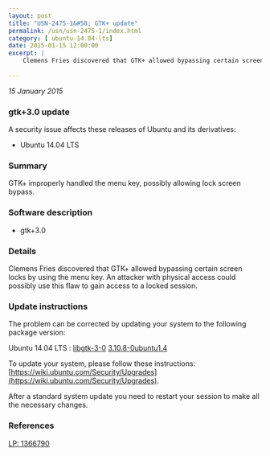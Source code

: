 ```yaml
---
layout: post
title: "USN-2475-1&#58; GTK+ update"
permalink: /usn/usn-2475-1/index.html
category: [ ubuntu-14.04-lts]
date: 2015-01-15 12:00:00
excerpt: |
    Clemens Fries discovered that GTK+ allowed bypassing certain screen locks by using the menu key. An attacker with physical access could possibly use this flaw to gain access to a locked session. 
    
--- 
```

 
 

*15 January 2015*

### gtk+3.0 update

A security issue affects these releases of Ubuntu and its derivatives:

* Ubuntu 14.04 LTS

### Summary

GTK+ improperly handled the menu key, possibly allowing lock screen bypass. 

### Software description

* gtk+3.0 

### Details

Clemens Fries discovered that GTK+ allowed bypassing certain screen locks by using the menu key. An attacker with physical access could possibly use this flaw to gain access to a locked session. 

### Update instructions

The problem can be corrected by updating your system to the following package version:

Ubuntu 14.04 LTS
 : [libgtk-3-0](https://launchpad.net/ubuntu/+source/gtk+3.0) <span> [3.10.8-0ubuntu1.4](https://launchpad.net/ubuntu/+source/gtk+3.0/3.10.8-0ubuntu1.4) </span> 

To update your system, please follow these instructions: [https://wiki.ubuntu.com/Security/Upgrades](https://wiki.ubuntu.com/Security/Upgrades).

After a standard system update you need to restart your session to make all the necessary changes. 

### References

 
 [LP: 1366790](https://launchpad.net/bugs/1366790)
 


